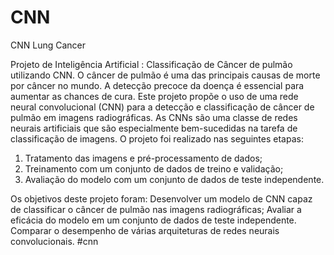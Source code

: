 # CNN
CNN Lung Cancer

Projeto de Inteligência Artificial : Classificação de Câncer de pulmão utilizando CNN.
O câncer de pulmão é uma das principais causas de morte por câncer no mundo. A detecção precoce da doença é essencial para aumentar as chances de cura.
Este projeto propõe o uso de uma rede neural convolucional (CNN) para a detecção e classificação de câncer de pulmão em imagens radiográficas.
As CNNs são uma classe de redes neurais artificiais que são especialmente bem-sucedidas na tarefa de classificação de imagens.
O projeto foi realizado nas seguintes etapas:
1. Tratamento das imagens e pré-processamento de dados;
2. Treinamento com um conjunto de dados de treino e validação;
3. Avaliação do modelo com um conjunto de dados de teste independente.


Os objetivos deste projeto foram:
Desenvolver um modelo de CNN capaz de classificar o câncer de pulmão nas imagens radiográficas;
Avaliar a eficácia do modelo em um conjunto de dados de teste independente.
Comparar o desempenho de várias arquiteturas de redes neurais convolucionais.
#cnn ‍‍‍‍

